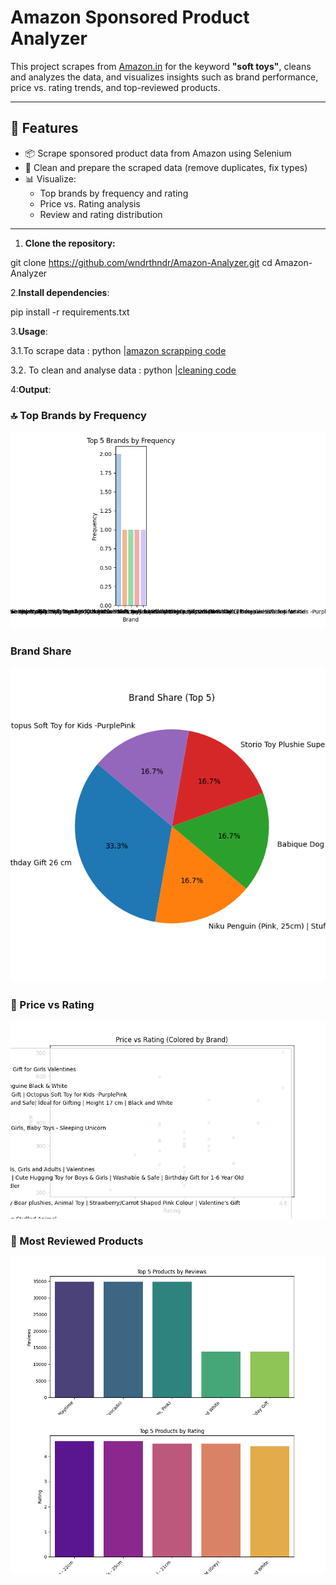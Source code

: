 # Amazon Sponsored Product Analyzer

This project scrapes  from [Amazon.in](https://www.amazon.in/) for the keyword **"soft toys"**, cleans and analyzes the data, and visualizes insights such as brand performance, price vs. rating trends, and top-reviewed products.

---

## 🚀 Features

- 📦 Scrape sponsored product data from Amazon using Selenium
- 🧹 Clean and prepare the scraped data (remove duplicates, fix types)
- 📊 Visualize:
  - Top brands by frequency and rating
  - Price vs. Rating analysis
  - Review and rating distribution

---

1. **Clone the repository:**

git clone https://github.com/wndrthndr/Amazon-Analyzer.git
cd Amazon-Analyzer

2.**Install dependencies**:

pip install -r requirements.txt


3.**Usage**:

3.1.To scrape data : python |[amazon scrapping code](amazon_sponsor_scraper.py)

3.2. To clean and analyse data : python |[cleaning code](clean_amazon_data.py)

4:**Output**:
 ### 🔝 Top Brands by Frequency
![Top Brands](brand_frequency_bar.png)
 ### Brand Share 
 ![Top Brands](brand_share_pie.png)

### 💸 Price vs Rating
![Price vs Rating](price_vs_rating_scatter.png)

### 🌟 Most Reviewed Products
![Top Reviews](top_products_by_reviews.png)
![Top Reviews](top_products_by_rating.png)



